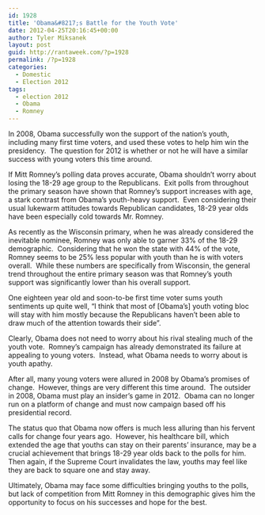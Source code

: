 ```yaml
---
id: 1928
title: 'Obama&#8217;s Battle for the Youth Vote'
date: 2012-04-25T20:16:45+00:00
author: Tyler Miksanek
layout: post
guid: http://rantaweek.com/?p=1928
permalink: /?p=1928
categories:
  - Domestic
  - Election 2012
tags:
  - election 2012
  - Obama
  - Romney
---
```

In 2008, Obama successfully won the support of the nation&#8217;s youth, including many first time voters, and used these votes to help him win the presidency.  The question for 2012 is whether or not he will have a similar success with young voters this time around.

If Mitt Romney&#8217;s polling data proves accurate, Obama shouldn&#8217;t worry about losing the 18-29 age group to the Republicans.  Exit polls from throughout the primary season have shown that Romney&#8217;s support increases with age, a stark contrast from Obama&#8217;s youth-heavy support.  Even considering their usual lukewarm attitudes towards Republican candidates, 18-29 year olds have been especially cold towards Mr. Romney.

As recently as the Wisconsin primary, when he was already considered the inevitable nominee, Romney was only able to garner 33% of the 18-29 demographic.  Considering that he won the state with 44% of the vote, Romney seems to be 25% less popular with youth than he is with voters overall.  While these numbers are specifically from Wisconsin, the general trend throughout the entire primary season was that Romney&#8217;s youth support was significantly lower than his overall support.

One eighteen year old and soon-to-be first time voter sums youth sentiments up quite well, &#8220;I think that most of [Obama&#8217;s] youth voting bloc will stay with him mostly because the Republicans haven&#8217;t been able to draw much of the attention towards their side&#8221;.

Clearly, Obama does not need to worry about his rival stealing much of the youth vote.  Romney&#8217;s campaign has already demonstrated its failure at appealing to young voters.  Instead, what Obama needs to worry about is youth apathy.

After all, many young voters were allured in 2008 by Obama&#8217;s promises of change.  However, things are very different this time around.  The outsider in 2008, Obama must play an insider&#8217;s game in 2012.  Obama can no longer run on a platform of change and must now campaign based off his presidential record.

The status quo that Obama now offers is much less alluring than his fervent calls for change four years ago.  However, his healthcare bill, which extended the age that youths can stay on their parents&#8217; insurance, may be a crucial achievement that brings 18-29 year olds back to the polls for him.  Then again, if the Supreme Court invalidates the law, youths may feel like they are back to square one and stay away.

Ultimately, Obama may face some difficulties bringing youths to the polls, but lack of competition from Mitt Romney in this demographic gives him the opportunity to focus on his successes and hope for the best.